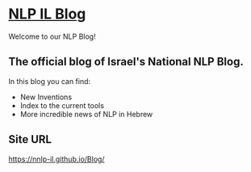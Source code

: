 # [NLP IL Blog](https://nnlp-il.github.io/Blog/)

Welcome to our NLP Blog!

## The official blog of Israel's National NLP Blog.
In this blog you can find:
* New Inventions
* Index to the current tools
* More incredible news of NLP in Hebrew

## Site URL
https://nnlp-il.github.io/Blog/
